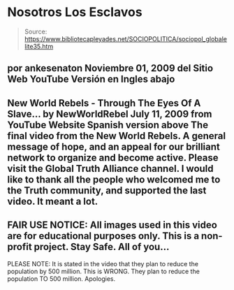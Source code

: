 # Nosotros Los Esclavos

> Source: https://www.bibliotecapleyades.net/SOCIOPOLITICA/sociopol_globalelite35.htm

por
ankesenaton
Noviembre 01, 2009
del Sitio Web
YouTube
Versión en Ingles abajo
-
New World Rebels -
Through The Eyes Of A Slave...
by
NewWorldRebel
July 11, 2009
from
YouTube Website
Spanish version above
The final video from the New World Rebels.
A general message of hope, and an appeal for our brilliant network to
organize and become active. Please visit the
Global Truth Alliance channel.
I would like to thank all the people who welcomed me to
the Truth community,
and supported the last video. It meant a lot.
-
FAIR USE NOTICE:
All images used in this video are for educational purposes only. This is a
non-profit project.
Stay Safe. All of you...
-
PLEASE NOTE: It is stated in the video that they plan to reduce the
population by 500 million. This is WRONG. They plan to reduce the population
TO 500 million.
Apologies.
